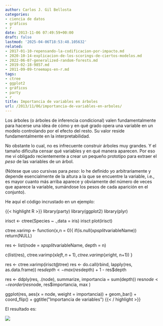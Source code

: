 ```yaml
---
author: Carlos J. Gil Bellosta
categories:
- ciencia de datos
- gráficos
- r
date: 2013-11-06 07:49:59+00:00
draft: false
lastmod: '2025-04-06T18:53:48.105632'
related:
- 2017-01-10-repensando-la-codificacion-por-impacto.md
- 2020-10-14-explicacion-de-los-scorings-de-ciertos-modelos.md
- 2022-06-07-generalized-random-forests.md
- 2019-02-18-9857.md
- 2011-09-09-treemaps-en-r.md
tags:
- ctree
- ggplot2
- gráficos
- party
- r
title: Importancia de variables en árboles
url: /2013/11/06/importancia-de-variables-en-arboles/
---
```


Los árboles (o árboles de inferencia condicional) valen fundamentalmente para hacerse una idea de cómo y en qué grado opera una variable en un modelo controlando por el efecto del resto. Su valor reside fundamentalmente en la interpretabilidad.

No obstante lo cual, no es infrecuente construir árboles muy grandes. Y el tamaño dificulta censar qué variables y en qué manera aparecen. Por eso me vi obligado recientemente a crear un pequeño prototipo para extraer el _peso_ de las variables de un árbol.

(Nótese que uso cursivas para _peso_: lo he definido yo arbitrariamente y depende esencialmente de la altura a la que se encuentre la variable, i.e., es mayor cuanto más arriba aparece y obviamente del número de veces que aparece la variable, sumándose los pesos de cada aparición en el conjunto).

He aquí el código incrustado en un ejemplo:

{{< highlight R >}}
library(party)
library(ggplot2)
library(plyr)

irisct <- ctree(Species ~ .,data = iris)
irisct
plot(irisct)

ctree.varimp <- function(x,n = 0){
  if(is.null(x$psplit$variableName))
    return(NULL)

  res <- list(node = x$psplit$variableName, depth = n)

  c(list(res), ctree.varimp(x$left, n+1), ctree.varimp(x$right, n+1))
}

res <- ctree.varimp(irisct@tree)
res <- do.call(rbind, lapply(res, as.data.frame))
res$depth <- max(res$depth) + 1 - res$depth

res <- ddply(res, .(node), summarize, importancia = sum(depth))
res$node <- reorder( res$node, res$importancia, max )

ggplot(res, aes(x = node, weight = importancia)) + geom_bar() +
  coord_flip() + ggtitle("Importancia de variables")
{{< / highlight >}}

El resultado es:

[![](/wp-uploads/2013/11/ctree_var_importance.png#center)
](/wp-uploads/2013/11/ctree_var_importance.png#center)